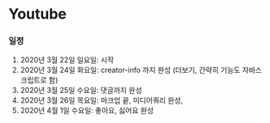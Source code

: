 # Youtube
### 일정
1. 2020년 3월 22일 일요일: 시작
2. 2020년 3월 24일 화요일: creator-info 까지 완성 (더보기, 간략히 기능도 자바스크립트로 함)
3. 2020년 3월 25일 수요일: 댓글까지 완성
4. 2020년 3월 26일 목요일: 마크업 끝, 미디어쿼리 완성, 
5. 2020년 4월 1일 수요일: 좋아요, 싫어요 완성